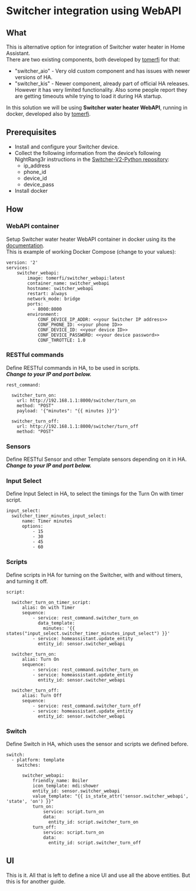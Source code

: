 # Switcher integration using WebAPI

## What
This is alternative option for integration of Switcher water heater in Home Assistant.  
There are two existing components, both developed by [tomerfi](https://hub.docker.com/u/tomerfi) for that: 
* "switcher_aio" - Very old custom component and has issues with newer versions of HA.
* "switcher_kis" - Newer component, already part of official HA releases. However it has very limited functionality. Also some people report they are getting timeouts while trying to load it during HA startup.  

In this solution we will be using **Switcher water heater WebAPI**, running in docker, developed also by [tomerfi](https://hub.docker.com/u/tomerfi).

## Prerequisites
* Install and configure your Switcher device.
* Collect the following information from the device’s following NightRang3r instructions in the [Switcher-V2-Python repository](https://github.com/NightRang3r/Switcher-V2-Python):
  * ip_address
  * phone_id
  * device_id
  * device_pass
* Install docker

## How
### WebAPI container
Setup Switcher water heater WebAPI container in docker using its the [documentation](https://aioswitcher.readthedocs.io/projects/switcher_webapi/en/stable/).  
This is example of working Docker Compose (change to your values):

    version: '2'
    services:
        switcher_webapi:
            image: tomerfi/switcher_webapi:latest
            container_name: switcher_webapi
            hostname: switcher_webapi
            restart: always
            network_mode: bridge
            ports:
              - 8000:8000
            environment:
                CONF_DEVICE_IP_ADDR: <<your Switcher IP address>>
                CONF_PHONE_ID: <<your phone ID>>
                CONF_DEVICE_ID: <<your device ID>>
                CONF_DEVICE_PASSWORD: <<your device password>>
                CONF_THROTTLE: 1.0


### RESTful commands
Define RESTful commands in HA, to be used in scripts.  
**_Change to your IP and port below._**

    rest_command:

      switcher_turn_on:
        url: http://192.168.1.1:8000/switcher/turn_on
        method: "POST"
        payload: '{"minutes": "{{ minutes }}"}'

      switcher_turn_off:
        url: http://192.168.1.1:8000/switcher/turn_off
        method: "POST"

### Sensors
Define RESTful Sensor and other Template sensors depending on it in HA.  
**_Change to your IP and port below._**



### Input Select
Define Input Select in HA, to select the timings for the Turn On with timer script.

    input_select:
      switcher_timer_minutes_input_select:
          name: Timer minutes
          options:
              - 15
              - 30
              - 45
              - 60

### Scripts
Define scripts in HA for turning on the Switcher, with and without timers, and turning it off.

    script:

      switcher_turn_on_timer_script:
          alias: On with Timer
          sequence:
              - service: rest_command.switcher_turn_on
                data_template:
                  minutes: '{{ states("input_select.switcher_timer_minutes_input_select") }}'
              - service: homeassistant.update_entity
                entity_id: sensor.switcher_webapi

      switcher_turn_on:
          alias: Turn On
          sequence:
              - service: rest_command.switcher_turn_on
              - service: homeassistant.update_entity
                entity_id: sensor.switcher_webapi

      switcher_turn_off:
          alias: Turn Off
          sequence:
              - service: rest_command.switcher_turn_off
              - service: homeassistant.update_entity
                entity_id: sensor.switcher_webapi

### Switch
Define Switch in HA, which uses the sensor and scripts we defined before.

    switch:
      - platform: template
        switches:

          switcher_webapi:
              friendly_name: Boiler
              icon_template: mdi:shower
              entity_id: sensor.switcher_webapi
              value_template: "{{ is_state_attr('sensor.switcher_webapi', 'state', 'on') }}"
              turn_on:
                  service: script.turn_on
                  data:
                    entity_id: script.switcher_turn_on
              turn_off:
                  service: script.turn_on
                  data:
                    entity_id: script.switcher_turn_off

## UI
This is it. All that is left to define a nice UI and use all the above entities.
But this is for another guide.
